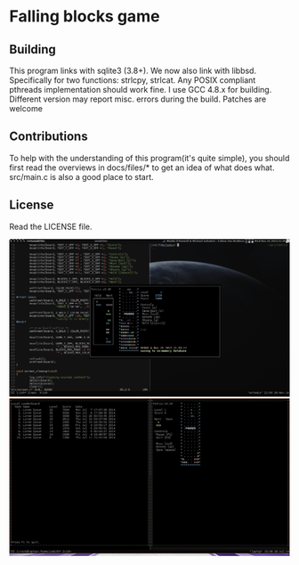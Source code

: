 # Falling blocks game

## Building
This program links with sqlite3 (3.8+).
We now also link with libbsd. Specifically for two functions: strlcpy, strlcat.
Any POSIX compliant pthreads implementation should work fine.
I use GCC 4.8.x for building.
Different version may report misc. errors during the build. Patches are welcome

## Contributions
To help with the understanding of this program(it's quite simple), you should
first read the overviews in docs/files/\* to get an idea of what does what.
src/main.c is also a good place to start.

## License
Read the LICENSE file.

![screenshot](assets/screenshot2.png "falling blocks game2")
![screenshot2](assets/screenshot.png "falling blocks game")
